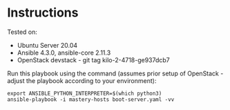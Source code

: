 # Instructions

Tested on:
- Ubuntu Server 20.04
- Ansible 4.3.0, ansible-core 2.11.3
- OpenStack devstack - git tag kilo-2-4718-ge937dcb7

Run this playbook using the command (assumes prior setup of OpenStack - adjust the playbook according to your environment):

    export ANSIBLE_PYTHON_INTERPRETER=$(which python3)
    ansible-playbook -i mastery-hosts boot-server.yaml -vv
